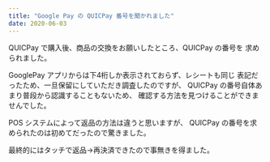 ```yaml
---
title: "Google Pay の QUICPay 番号を聞かれました"
date: 2020-06-03
---
```


QUICPay で購入後、商品の交換をお願いしたところ、QUICPay の番号を
求められました。

GooglePay アプリからは下4桁しか表示されておらず、レシートも同じ
表記だったため、一旦保留にしていただき調査したのですが、
QUICPay の番号自体あまり普段から認識することもないため、
確認する方法を見つけることができませんでした。

POS システムによって返品の方法は違うと思いますが、
QUICPay の番号を求められたのは初めてだったので驚きました。

最終的にはタッチで返品→再決済できたので事無きを得ました。

